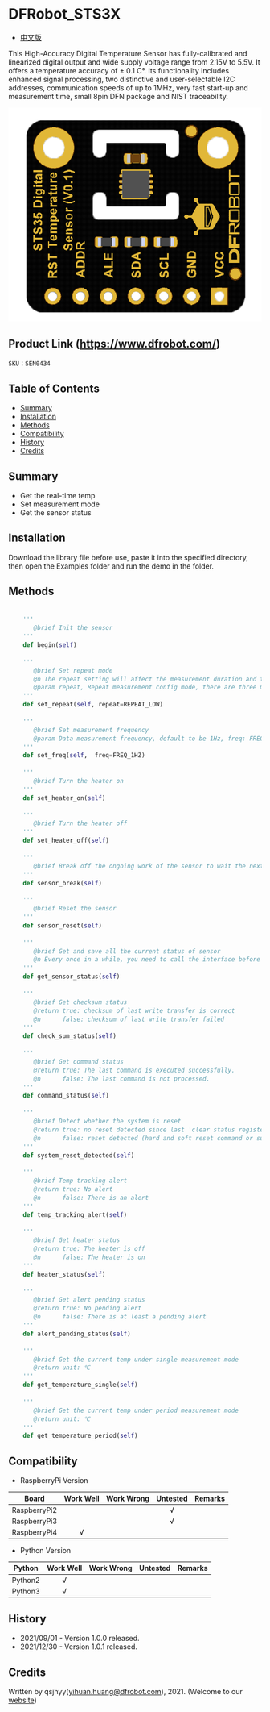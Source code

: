 # DFRobot_STS3X
* [中文版](./README_CN.md)

This High-Accuracy Digital Temperature Sensor has fully-calibrated and linearized digital output and wide supply voltage range from 2.15V to 5.5V. It offers a temperature accuracy of ± 0.1 C°. Its functionality includes enhanced signal processing, two distinctive and user-selectable I2C addresses, communication speeds of up to 1MHz, very fast start-up and measurement time, small 8pin DFN package and NIST traceability.

![正反面svg效果图](../../resources/images/STS35.png)


## Product Link (https://www.dfrobot.com/)
    SKU：SEN0434


## Table of Contents

* [Summary](#summary)
* [Installation](#installation)
* [Methods](#methods)
* [Compatibility](#compatibility)
* [History](#history)
* [Credits](#credits)


## Summary

* Get the real-time temp
* Set measurement mode
* Get the sensor status


## Installation

Download the library file before use, paste it into the specified directory, then open the Examples folder and run the demo in the folder.


## Methods

```python

    '''
       @brief Init the sensor
    '''
    def begin(self)

    '''
       @brief Set repeat mode
       @n The repeat setting will affect the measurement duration and thereby impact the overall energy consumption of the sensor.
       @param repeat, Repeat measurement config mode, there are three modes: REPEAT_HIGH, REPEAT_MEDIUM, REPEAT_LOW
    '''
    def set_repeat(self, repeat=REPEAT_LOW)

    '''
       @brief Set measurement frequency
       @param Data measurement frequency, default to be 1Hz, freq: FREQ_2S, FREQ_1HZ, FREQ_2HZ, FREQ_4HZ, FREQ_10HZ
    '''
    def set_freq(self,  freq=FREQ_1HZ)

    '''
       @brief Turn the heater on
    '''
    def set_heater_on(self)

    '''
       @brief Turn the heater off
    '''
    def set_heater_off(self)

    '''
       @brief Break off the ongoing work of the sensor to wait the next command
    '''
    def sensor_break(self)

    '''
       @brief Reset the sensor
    '''
    def sensor_reset(self)

    '''
       @brief Get and save all the current status of sensor
       @n Every once in a while, you need to call the interface before using other API to get the current status of the sensor
    '''
    def get_sensor_status(self)

    '''
       @brief Get checksum status
       @return true: checksum of last write transfer is correct 
       @n      false: checksum of last write transfer failed 
    '''
    def check_sum_status(self)

    '''
       @brief Get command status
       @return true: The last command is executed successfully.
       @n      false: The last command is not processed.
    '''
    def command_status(self)

    '''
       @brief Detect whether the system is reset
       @return true: no reset detected since last 'clear status register' command.
       @n      false: reset detected (hard and soft reset command or supply failed)
    '''
    def system_reset_detected(self)

    '''
       @brief Temp tracking alert
       @return true: No alert
       @n      false: There is an alert
    '''
    def temp_tracking_alert(self)

    '''
       @brief Get heater status
       @return true: The heater is off
       @n      false: The heater is on
    '''
    def heater_status(self)

    '''
       @brief Get alert pending status
       @return true: No pending alert
       @n      false: There is at least a pending alert
    '''
    def alert_pending_status(self)

    '''
       @brief Get the current temp under single measurement mode
       @return unit: ℃
    '''
    def get_temperature_single(self)

    '''
       @brief Get the current temp under period measurement mode
       @return unit: ℃
    '''
    def get_temperature_period(self)

```


## Compatibility

* RaspberryPi Version

| Board        | Work Well | Work Wrong | Untested | Remarks |
| ------------ | :-------: | :--------: | :------: | ------- |
| RaspberryPi2 |           |            |    √     |         |
| RaspberryPi3 |           |            |    √     |         |
| RaspberryPi4 |     √     |            |          |         |

* Python Version

| Python  | Work Well | Work Wrong | Untested | Remarks |
| ------- | :-------: | :--------: | :------: | ------- |
| Python2 |     √     |            |          |         |
| Python3 |     √     |            |          |         |


## History

- 2021/09/01 - Version 1.0.0 released.
- 2021/12/30 - Version 1.0.1 released.


## Credits

Written by qsjhyy(yihuan.huang@dfrobot.com), 2021. (Welcome to our [website](https://www.dfrobot.com/))
